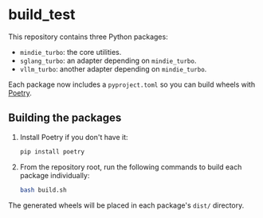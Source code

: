 # build_test

This repository contains three Python packages:

- `mindie_turbo`: the core utilities.
- `sglang_turbo`: an adapter depending on `mindie_turbo`.
- `vllm_turbo`: another adapter depending on `mindie_turbo`.

Each package now includes a `pyproject.toml` so you can build wheels with
[Poetry](https://python-poetry.org/).

## Building the packages

1. Install Poetry if you don't have it:
   ```bash
   pip install poetry
   ```
2. From the repository root, run the following commands to build each
   package individually:
   ```bash
   bash build.sh
   ```
The generated wheels will be placed in each package's `dist/` directory.
